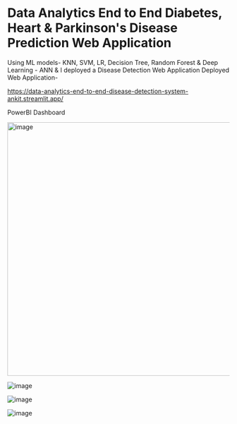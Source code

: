 # Data Analytics End to End Diabetes, Heart & Parkinson's Disease Prediction Web Application
Using ML models-  KNN, SVM, LR, Decision Tree, Random Forest & Deep Learning - ANN & I deployed a Disease Detection Web Application
Deployed Web Application-

https://data-analytics-end-to-end-disease-detection-system-ankit.streamlit.app/

PowerBI Dashboard

<img width="575" alt="image" src="https://github.com/ankitanshumanmohapatra/Data-Analytics-End-to-End-Disease-Detection-System/assets/122162103/fc2d4659-e264-4c39-889e-69e1aef756e5">


![image](https://github.com/ankitanshumanmohapatra/Data-Analytics-End-to-End-Disease-Detection-System/assets/122162103/3747a6f8-dff8-4e89-a1a2-200dd86e43f0)

![image](https://github.com/ankitanshumanmohapatra/Data-Analytics-End-to-End-Disease-Detection-System/assets/122162103/ffbe7dd2-d736-49bb-a96f-9897241e7e2e)
 
![image](https://github.com/ankitanshumanmohapatra/Data-Analytics-End-to-End-Disease-Detection-System/assets/122162103/fe307e9b-ed5e-40e1-9332-2950dbc36b28)

